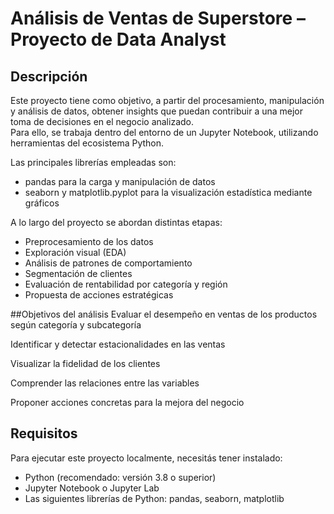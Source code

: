 # Análisis de Ventas de Superstore – Proyecto de Data Analyst

## Descripción

Este proyecto tiene como objetivo, a partir del procesamiento, manipulación y análisis de datos, obtener insights que puedan contribuir a una mejor toma de decisiones en el negocio analizado.  
Para ello, se trabaja dentro del entorno de un Jupyter Notebook, utilizando herramientas del ecosistema Python.  

Las principales librerías empleadas son:

- pandas para la carga y manipulación de datos  
- seaborn y matplotlib.pyplot para la visualización estadística mediante gráficos

A lo largo del proyecto se abordan distintas etapas:

- Preprocesamiento de los datos  
- Exploración visual (EDA)  
- Análisis de patrones de comportamiento  
- Segmentación de clientes  
- Evaluación de rentabilidad por categoría y región  
- Propuesta de acciones estratégicas

##Objetivos del análisis
Evaluar el desempeño en ventas de los productos según categoría y subcategoría

Identificar y detectar estacionalidades en las ventas

Visualizar la fidelidad de los clientes

Comprender las relaciones entre las variables

Proponer acciones concretas para la mejora del negocio

##  Requisitos

Para ejecutar este proyecto localmente, necesitás tener instalado:

- Python (recomendado: versión 3.8 o superior)  
- Jupyter Notebook o Jupyter Lab  
- Las siguientes librerías de Python: pandas, seaborn, matplotlib
